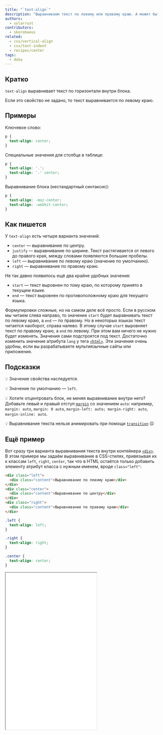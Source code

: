 ```yaml
---
title: "`text-align`"
description: "Выравниваем текст по левому или правому краю. А может быть по центру?"
authors:
  - solarrust
contributors:
  - skorobaeus
related:
  - css/vertical-align
  - css/text-indent
  - recipes/center
tags:
  - doka
---
```


## Кратко

`text-align` выравнивает текст по горизонтали внутри блока.

Если это свойство не задано, то текст выравнивается по левому краю.

## Примеры

Ключевое слово:

```css
p {
  text-align: center;
}
```

Специальные значения для столбца в таблице:

```css
p {
  text-align: '.';
  text-align: '.' center;
}
```

Выравнивание блока (нестандартный синтаксис):

```css
p {
  text-align: -moz-center;
  text-align: -webkit-center;
}
```

## Как пишется

У `text-align` есть четыре варианта значений:

- `center` — выравнивание по центру.
- `justify` — выравнивание по ширине. Текст растягивается от левого до правого края, между словами появляются большие пробелы.
- `left` — выравнивание по левому краю (значение по умолчанию).
- `right` — выравнивание по правому краю.

Не так давно появилось ещё два крайне удобных значения:

- `start` — текст выровнен по тому краю, по которому принято в текущем языке.
- `end` — текст выровнен по противоположному краю для текущего языка.

Формулировки сложные, но на самом деле всё просто. Если в русском мы читаем слева направо, то значение `start` будет выравнивать текст по левому краю, а `end` — по правому. Но в некоторых языках текст читается наоборот, справа налево. В этому случае `start` выровняет текст по правому краю, а `end` по левому. При этом вам ничего не нужно будет изменять. Значения сами подстроятся под текст. Достаточно изменить значение атрибута `lang` у тега [`<html>`](/html/html/). Эти значения очень удобны, если вы разрабатываете мультиязычные сайты или приложения.

## Подсказки

💡 Значение свойства наследуется.

💡 Значение по умолчанию — `left`.

💡 Хотите отцентровать блок, не меняя выравнивание внутри него? Добавьте левый и правый отступ [`margin`](/css/margin/) со значением `auto`: например, `margin: auto`, `margin: 0 auto`, `margin-left: auto; margin-right: auto`, `margin-inline: auto`.

💡 Выравнивание текста нельзя анимировать при помощи [`transition`](/css/transition/) ☹️

## Ещё пример

Вот сразу три варианта выравнивания текста внутри контейнера [`<div>`](/html/div/). В этом примере мы задаём выравнивание в CSS-стилях, привязывая их к классам `left`, `right`, `center`, так что в HTML остаётся только добавить элементу атрибут класса с нужным именем, вроде `class="left"`:

```html
<div class="left">
  <div class="content">Выравнивание по левому краю</div>
</div>
<div class="center">
  <div class="content">Выравнивание по центру</div>
</div>
<div class="right">
  <div class="content">Выравнивание по правому краю</div>
</div>
```

```css
.left {
  text-align: left;
}

.right {
  text-align: right;
}

.center {
  text-align: center;
}
```

<iframe title="Выравнивание текста в контейнере" src="demos/text-align/" height="515"></iframe>
